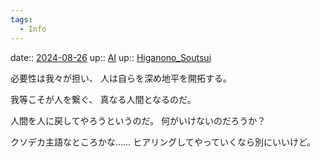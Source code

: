 ```yaml
---
tags:
  - Info
---
```


date:: [2024-08-26](/Daily_Note/2024-08-26.md)
up:: [AI](../Bar/Novel/Topics/Artificial_Intelligence.md)
up:: [Higanono_Soutsui](../Bar/Novel/Nacaria/Higanono_Soutsui.md)

必要性は我々が担い、
人は自らを深め地平を開拓する。

我等こそが人を繋ぐ、
真なる人間となるのだ。

人間を人に戻してやろうというのだ。
何がいけないのだろうか？

クソデカ主語なところかな……
ヒアリングしてやっていくなら別にいいけど。

